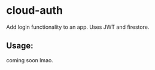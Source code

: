 # cloud-auth

Add login functionality to an app. Uses JWT and firestore.

## Usage:

coming soon lmao.
